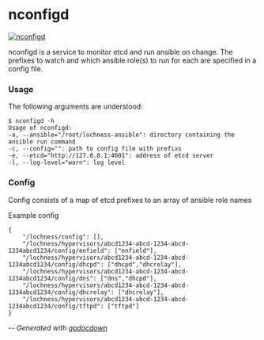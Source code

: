 # nconfigd

[![nconfigd](https://godoc.org/github.com/mistifyio/lochness/cmd/nconfigd?status.png)](https://godoc.org/github.com/mistifyio/lochness/cmd/nconfigd)

nconfigd is a service to monitor etcd and run ansible on change. The prefixes to
watch and which ansible role(s) to run for each are specified in a config file.


### Usage

The following arguments are understood:

    $ nconfigd -h
    Usage of nconfigd:
    -a, --ansible="/root/lochness-ansible": directory containing the ansible run command
    -c, --config="": path to config file with prefixs
    -e, --etcd="http://127.0.0.1:4001": address of etcd server
    -l, --log-level="warn": log level


### Config

Config consists of a map of etcd prefixes to an array of ansible role names

Example config

    {
    	"/lochness/config": [],
    	"/lochness/hypervisors/abcd1234-abcd-1234-abcd-1234abcd1234/config/enfield": ["enfield"],
    	"/lochness/hypervisors/abcd1234-abcd-1234-abcd-1234abcd1234/config/dhcpd": ["dhcpd","dhcrelay"],
    	"/lochness/hypervisors/abcd1234-abcd-1234-abcd-1234abcd1234/config/dns": ["dns","dhcpd"],
    	"/lochness/hypervisors/abcd1234-abcd-1234-abcd-1234abcd1234/config/dhcrelay": ["dhcrelay"],
    	"/lochness/hypervisors/abcd1234-abcd-1234-abcd-1234abcd1234/config/tftpd": ["tftpd"]
    }


--
*Generated with [godocdown](https://github.com/robertkrimen/godocdown)*
